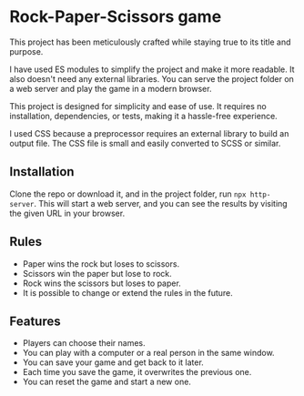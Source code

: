 # Rock-Paper-Scissors game

This project has been meticulously crafted while staying true to its title and purpose.

I have used ES modules to simplify the project and make it more readable.
It also doesn't need any external libraries. You can serve the project folder on a web server and play the game in a modern browser.

This project is designed for simplicity and ease of use. It requires no installation, dependencies, or tests, making it a hassle-free experience.

I used CSS because a preprocessor requires an external library to build an output file. The CSS file is small and easily converted to SCSS or similar.

## Installation
Clone the repo or download it, and in the project folder, run `npx http-server`. This will start a web server, and you can see the results by visiting the given URL in your browser.

## Rules
* Paper wins the rock but loses to scissors.
* Scissors win the paper but lose to rock.
* Rock wins the scissors but loses to paper.
* It is possible to change or extend the rules in the future.

## Features
* Players can choose their names.
* You can play with a computer or a real person in the same window.
* You can save your game and get back to it later.
* Each time you save the game, it overwrites the previous one.
* You can reset the game and start a new one.

